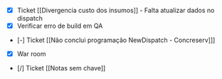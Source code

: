 
- [x] Ticket [[Divergencia custo dos insumos]] - Falta atualizar dados no dispatch
- [x] Verificar erro de build em QA
- [-] Ticket [[Não conclui programação NewDispatch - Concreserv]]]
- [x] War room
- [/] Ticket [[Notas sem chave]]